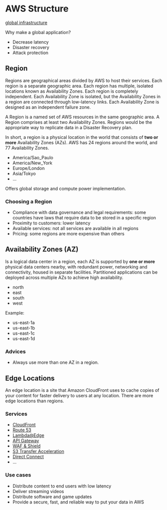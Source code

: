 # AWS Structure

[global infrastructure](https://aws.amazon.com/pt/about-aws/global-infrastructure/)

Why make a global application?

- Decrease latency
- Disaster recovery
- Attack protection

## Region

Regions are geographical areas divided by AWS to host their services. Each region is a separate geographic area. Each region has multiple, isolated locations known as Availability Zones. Each region is completely independent. Each Availability Zone is isolated, but the Availability Zones in a region are connected through low-latency links. Each Availability Zone is designed as an independent failure zone.

A Region is a named set of AWS resources in the same geographic area. A Region comprises at least two Availability Zones. Regions would be the appropriate way to replicate data in a Disaster Recovery plan.

In short, a region is a physical location in the world that consists of **two or more** Availability Zones (AZs). AWS has 24 regions around the world, and 77 Availability Zones.

- America/Sao_Paulo
- America/New_York
- Europe/London
- Asia/Tokyo
- ...

Offers global storage and compute power implementation.

### Choosing a Region

- Compliance with data governance and legal requirements: some countries have laws that require data to be stored in a specific region
- Proximity to customers: lower latency
- Available services: not all services are available in all regions
- Pricing: some regions are more expensive than others

## Availability Zones (AZ)

Is a logical data center in a region, each AZ is supported by **one or more** physical data centers nearby, with redundant power, networking and connectivity, housed in separate facilities. Partitioned applications can be deployed across multiple AZs to achieve high availability.

- north
- east
- south
- west

Example:

- us-east-1a
- us-east-1b
- us-east-1c
- us-east-1d

### Advices

- Always use more than one AZ in a region.

## Edge Locations

An edge location is a site that Amazon CloudFront uses to cache copies of your content for faster delivery to users at any location. There are more edge locations than regions.

### Services

- [CloudFront](aws-cloudfront.md)
- [Route 53](aws-route53.md)
- [Lambda@Edge](aws-lambda.md#lambdaedge)
- [API Gateway](aws-api-gateway.md)
- [WAF & Shield](aws-waf.md)
- [S3 Transfer Acceleration](aws-s3.md#transfer-acceleration)
- [Direct Connect](aws-direct-connect.md)
- ...

### Use cases

- Distribute content to end users with low latency
- Deliver streaming videos
- Distribute software and game updates
- Provide a secure, fast, and reliable way to put your data in AWS
